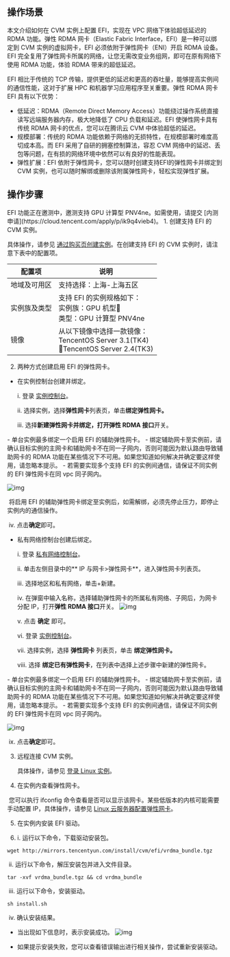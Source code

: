 ## 操作场景
本文介绍如何在 CVM 实例上配置 EFI，实现在 VPC 网络下体验超低延迟的 RDMA 功能。弹性 RDMA 网卡（Elastic Fabric Interface，EFI）是一种可以绑定到 CVM 实例的虚拟网卡，EFI 必须依附于弹性网卡（ENI）开启 RDMA 设备。EFI 完全复用了弹性网卡所属的网络，让您无需改变业务组网，即可在原有网络下使用 RDMA 功能，体验 RDMA 带来的超低延迟。

EFI 相比于传统的 TCP 传输，提供更低的延迟和更高的吞吐量，能够提高实例间的通信性能，这对于扩展 HPC 和机器学习应用程序至关重要。弹性 RDMA 网卡 EFI 具有以下优势：
- 低延迟：RDMA（Remote Direct Memory Access）功能绕过操作系统直接读写远端服务器内存，极大地降低了 CPU 负载和延迟。EFI 使弹性网卡具有传统 RDMA 网卡的优点，您可以在腾讯云 CVM 中体验超低的延迟。
- 规模部署：传统的 RDMA 功能依赖于网络的无损特性，在规模部署时难度高切成本高。而 EFI 采用了自研的拥塞控制算法，容忍 CVM 网络中的延迟、丢包等问题，在有损的网络环境中依然可以有良好的性能表现。
- 弹性扩展：EFI 依附于弹性网卡，您可以随时创建支持EFI的弹性网卡并绑定到 CVM 实例，也可以随时解绑或删除该附属弹性网卡，轻松实现弹性扩展。

## **操作步骤**

<dx-alert infotype="explain" title="">
EFI 功能正在邀测中，邀测支持 GPU 计算型 PNV4ne。如需使用，请提交 [内测申请](https://cloud.tencent.com/apply/p/ik9q4vieb4)。
</dx-alert>
1. 创建支持 EFI 的 CVM 实例。

具体操作，请参见 [通过购买页创建实例](https://cloud.tencent.com/document/product/213/4855)。在创建支持 EFI 的 CVM 实例时，请注意下表中的配置项。

| 配置项       | 说明                                                         |
| ------------ | ------------------------------------------------------------ |
| 地域及可用区 | 支持选择：上海-上海五区                                      |
| 实例族及类型 | 支持 EFI 的实例规格如下：<br />实例族：GPU 机型<br />类型：GPU 计算型 PNV4ne |
| 镜像         | 从以下镜像中选择一款镜像：<br />TencentOS Server 3.1(TK4) <br />TencentOS Server 2.4(TK3) |

2. 两种方式创建启用 EFI 的弹性网卡。

- 在实例控制台创建并绑定。

  i. 登录 [实例控制台](https://console.cloud.tencent.com/cvm/instance)。

  ii. 选择实例，选择**弹性网卡**列表页，单击**绑定弹性网卡。**

  iii. 选择**新建弹性网卡并绑定，**打开**弹性 RDMA 接口**开关。


<dx-alert infotype="explain" title="">
- 单台实例最多绑定一个启用 EFI 的辅助弹性网卡。
- 绑定辅助网卡至实例前，请确认目标实例的主网卡和辅助网卡不在同一子网内，否则可能因为默认路由导致辅助网卡的 RDMA 功能在某些情况下不可用。如果您知道如何解决并确定要这样使用，请忽略本提示。
- 若需要实现多个支持 EFI 的实例间通信，请保证不同实例的 EFI 弹性网卡在同 vpc 同子网内。
</dx-alert>

 ![img](https://wdoc-76491.picgzc.qpic.cn/MTY4ODg1NDgzMjM4OTI2NQ_196918_X248QhF-iZqizdZ-_1669729563?w=1066&h=1340)        

​             将启用 EFI 的辅助弹性网卡绑定至实例后，如需解绑，必须先停止压力，即停止实例内的通信操作。

​	   iv. 点击**确定**即可。
- 私有网络控制台创建后绑定。

  i. 登录 [私有网络控制台](https://console.cloud.tencent.com/vpc)。

  ii. 单击左侧目录中的** IP 与网卡>弹性网卡**，进入弹性网卡列表页。

  iii. 选择地区和私有网络，单击+新建。

  iv. 在弹窗中输入名称，选择辅助弹性网卡的所属私有网络、子网后，为网卡分配 IP，打开**弹性 RDMA 接口**开关。       ![img](https://wdoc-76491.picgzc.qpic.cn/MTY4ODg1NDgzMjM4OTI2NQ_134559_y9N1e_TU_w8_bXrU_1669729499?w=1256&h=1280)        

  v. 点击 **确定** 即可。

  vi. 登录 [实例控制台](https://console.cloud.tencent.com/cvm/instance)。

  vii. 选择实例，选择 **弹性网卡** 列表页，单击 **绑定弹性网卡。**

  viii. 选择 **绑定已有弹性网卡**，在列表中选择上述步骤中新建的弹性网卡。


<dx-alert infotype="explain" title="">
- 单台实例最多绑定一个启用 EFI 的辅助弹性网卡。
- 绑定辅助网卡至实例前，请确认目标实例的主网卡和辅助网卡不在同一子网内，否则可能因为默认路由导致辅助网卡的 RDMA 功能在某些情况下不可用。如果您知道如何解决并确定要这样使用，请忽略本提示。
- 若需要实现多个支持 EFI 的实例间通信，请保证不同实例的 EFI 弹性网卡在同 vpc 同子网内。
</dx-alert>

 ![img](https://wdoc-76491.picgzc.qpic.cn/MTY4ODg1NDgzMjM4OTI2NQ_533979_aSjDApYUbKMCZNTR_1669729145?w=1074&h=920)        

​		ix. 点击**确定**即可。

3. 远程连接 CVM 实例。

   具体操作，请参见 [登录 Linux 实例](https://cloud.tencent.com/document/product/213/16515)。

4. 在实例内查看弹性网卡。

​      您可以执行 ifconfig 命令查看是否可以显示该网卡。某些低版本的内核可能需要手动配置 IP，具体操作，请参见 [Linux 云服务器配置弹性网卡](https://cloud.tencent.com/document/product/576/59353)。

5. 在实例内安装 EFI 驱动。

1. i. 运行以下命令，下载驱动安装包。

```plaintext
wget http://mirrors.tencentyun.com/install/cvm/efi/vrdma_bundle.tgz
```

​		ii. 运行以下命令，解压安装包并进入文件目录。

```plaintext
tar -xvf vrdma_bundle.tgz && cd vrdma_bundle
```

​		iii. 运行以下命令，安装驱动。

```plaintext
sh install.sh
```

​		iv. 确认安装结果。

- 当出现如下信息时，表示安装成功。                 ![img](https://wdoc-76491.picgzc.qpic.cn/MTY4ODg1NDgzMjM4OTI2NQ_698968_v9I28HvqNBsdxSjY_1669887120?w=1280&h=1012.464046021093)        

- 如果提示安装失败，您可以查看错误输出进行相关操作，尝试重新安装驱动。
